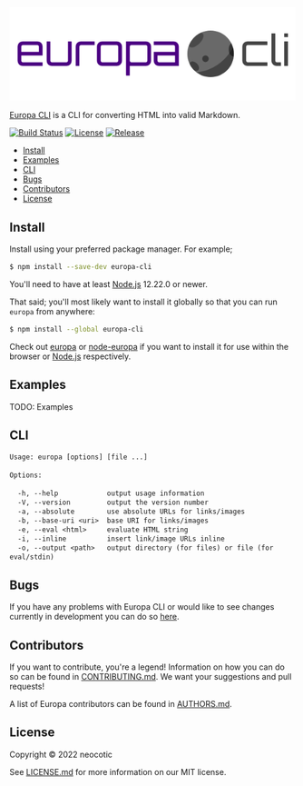 ![Europa CLI](https://raw.githubusercontent.com/neocotic/europa-branding/main/assets/banner/europa-cli/europa-cli-banner-614x200.png)

[Europa CLI](https://github.com/neocotic/europa/tree/main/packages/europa-cli) is a CLI for converting HTML into valid
Markdown.

[![Build Status](https://img.shields.io/github/workflow/status/neocotic/europa/CI/main?style=flat-square)](https://github.com/neocotic/europa/actions/workflows/ci.yml)
[![License](https://img.shields.io/npm/l/europa-cli.svg?style=flat-square)](https://github.com/neocotic/europa/raw/main/packages/europa-cli/LICENSE.md)
[![Release](https://img.shields.io/npm/v/europa-cli.svg?style=flat-square)](https://npmjs.com/package/europa-cli)

* [Install](#install)
* [Examples](#examples)
* [CLI](#cli)
* [Bugs](#bugs)
* [Contributors](#contributors)
* [License](#license)

## Install

Install using your preferred package manager. For example;

``` bash
$ npm install --save-dev europa-cli
```

You'll need to have at least [Node.js](https://nodejs.org) 12.22.0 or newer.

That said; you'll most likely want to install it globally so that you can run `europa` from anywhere:

``` bash
$ npm install --global europa-cli
```

Check out [europa](https://github.com/neocotic/europa/tree/main/packages/europa) or
[node-europa](https://github.com/neocotic/europa/tree/main/packages/node-europa) if you want to install it for use
within the browser or [Node.js](https://nodejs.org) respectively.

## Examples

TODO: Examples

## CLI

    Usage: europa [options] [file ...]

    Options:

      -h, --help            output usage information
      -V, --version         output the version number
      -a, --absolute        use absolute URLs for links/images
      -b, --base-uri <uri>  base URI for links/images
      -e, --eval <html>     evaluate HTML string
      -i, --inline          insert link/image URLs inline
      -o, --output <path>   output directory (for files) or file (for eval/stdin)

## Bugs

If you have any problems with Europa CLI or would like to see changes currently in development you can do so
[here](https://github.com/neocotic/europa/issues).

## Contributors

If you want to contribute, you're a legend! Information on how you can do so can be found in
[CONTRIBUTING.md](https://github.com/neocotic/europa/blob/main/CONTRIBUTING.md). We want your suggestions and pull
requests!

A list of Europa contributors can be found in [AUTHORS.md](https://github.com/neocotic/europa/blob/main/AUTHORS.md).

## License

Copyright © 2022 neocotic

See [LICENSE.md](https://github.com/neocotic/europa/raw/main/packages/europa-cli/LICENSE.md) for more information on
our MIT license.
